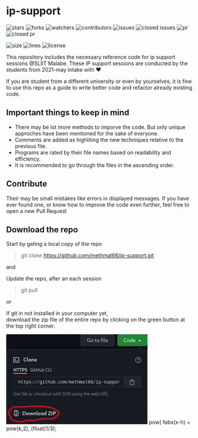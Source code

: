 # ip-support

![stars](https://img.shields.io/github/stars/methmal66/ip-support.svg)
![forks](https://img.shields.io/github/forks/methmal66/ip-support.svg)
![watchers](https://img.shields.io/github/watchers/methmal66/ip-support.svg)
![contributors](https://img.shields.io/github/contributors/methmal66/ip-support)
![issues](https://img.shields.io/github/issues/methmal66/ip-support.svg)
![closed issues](https://img.shields.io/github/issues-closed/methmal66/ip-support.svg)
![pr](https://img.shields.io/github/issues-pr/methmal66/ip-support.svg)
![closed pr](https://img.shields.io/github/issues-pr-closed/methmal66/ip-support.svg)

![size](https://img.shields.io/github/repo-size/methmal66/ip-support?color=red)
![lines](https://img.shields.io/tokei/lines/github/methmal66/ip-support?color=red)
![license](https://img.shields.io/github/license/methmal66/ip-support)

This repository includes the necessary reference code for ip support sessions @SLIIT Malabe.
These IP support sessions are conducted by the students from 2021-may intake with ❤️

If you are student from a different university or even by yourselves,
it is fine to use this repo as a guide to write better code
and refactor already existing code.

## Important things to keep in mind

- There may be lot more methods to imporve the code.
  But only unique approches have been mentioned for the sake of everyone.
- Comments are added as highliting the new techniques relative to the previous file.
- Programs are rated by their file names based on readability and efficiency.
- It is recommended to go through the files in the ascending order.

## Contribute

Their may be small mistakes like errors in displayed messages. If you have ever found one, or know how to improve the code even further, feel free to open a new Pull Request

## Download the repo

Start by geting a local copy of the repo

> git clone https://github.com/methmal66/ip-support.git

and

Update the repo, after an each session

> git pull

or

If git in not installed in your computer yet,<br> download the zip file of the entire repo by clicking on the green button at the top right corner.

![how to download repo](how-to-save-download-repo.png)
pow( fabs(x-h) + pow(k,2), (float)1/3);
